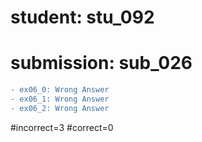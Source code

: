 # student: stu_092
# submission: sub_026

```diff
- ex06_0: Wrong Answer
- ex06_1: Wrong Answer
- ex06_2: Wrong Answer
```
#incorrect=3
#correct=0
